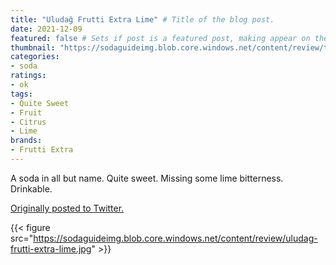 ```yaml
---
title: "Uludağ Frutti Extra Lime" # Title of the blog post.
date: 2021-12-09
featured: false # Sets if post is a featured post, making appear on the home page side bar.
thumbnail: "https://sodaguideimg.blob.core.windows.net/content/review/thumbs/uludag-frutti-extra-lime.jpg" # Sets thumbnail image appearing inside card on homepage.
categories:
- soda
ratings:
- ok
tags:
- Quite Sweet
- Fruit
- Citrus
- Lime
brands:
- Frutti Extra
---
```


A soda in all but name. Quite sweet. Missing some lime bitterness. Drinkable.

[Originally posted to Twitter.](https://twitter.com/Cavorter/status/542537811904045056)

{{< figure src="https://sodaguideimg.blob.core.windows.net/content/review/uludag-frutti-extra-lime.jpg" >}}